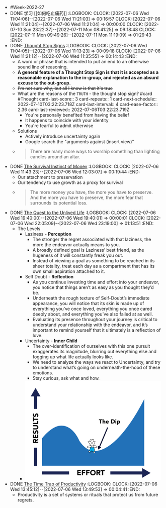 - #Week-2022-27
- DONE 学习 [[如何吃止痛药]]
  :LOGBOOK:
  CLOCK: [2022-07-06 Wed 11:04:06]--[2022-07-06 Wed 11:21:03] =>  00:16:57
  CLOCK: [2022-07-06 Wed 11:21:04]--[2022-07-06 Wed 11:21:04] =>  00:00:00
  CLOCK: [2022-07-10 Sun 23:22:37]--[2022-07-11 Mon 08:41:25] =>  09:18:48
  CLOCK: [2022-07-11 Mon 09:49:26]--[2022-07-11 Mon 11:19:09] =>  01:29:43
  :END:
- DONE [Thought Stop Signs](https://moretothat.com/thought-stop-signs/)
  :LOGBOOK:
  CLOCK: [2022-07-06 Wed 11:04:05]--[2022-07-06 Wed 11:13:23] =>  00:09:18
  CLOCK: [2022-07-06 Wed 11:21:12]--[2022-07-06 Wed 11:35:55] =>  00:14:43
  :END:
	- A word or phrase that is intended to put an end to an otherwise sound line of reasoning.
	- **A general feature of a Thought Stop Sign is that it is accepted as a reasonable explanation to the in-group, and rejected as an absurd excuse to the out-group.**
	- ~~I'm not sure why, but all I know is that it's true~~
	- What are the reasons of  the `TRUTH` - the thought stop sign? #card #Thought
	  card-last-score:: 3
	  card-repeats:: 1
	  card-next-schedule:: 2022-07-10T03:22:23.718Z
	  card-last-interval:: 4
	  card-ease-factor:: 2.36
	  card-last-reviewed:: 2022-07-06T03:22:23.719Z
		- You're personally benefited from having the belief
		- It happens to coincide with your identity
		- You're fearful to admit otherwise
	- Solutions
		- Actively introduce uncertainty again
		- Google search the "arguments against (insert view)"
	- > There are many more ways to worship something than lighting candles around an altar.
- DONE [The Survival Instinct of Money](https://moretothat.com/the-survival-instinct-of-money/)
  :LOGBOOK:
  CLOCK: [2022-07-06 Wed 11:43:23]--[2022-07-06 Wed 12:03:07] =>  00:19:44
  :END:
	- Our attachment to preservation
	- Our tendency to use growth as a proxy for survival
	- > The more money you have, the more you have to preserve. And the more you have to preserve, the more fear that surrounds its potential loss.
- DONE [The Quest to the Unlived Life](https://moretothat.com/the-quest-to-the-unlived-life/)
  :LOGBOOK:
  CLOCK: [2022-07-06 Wed 19:40:00]--[2022-07-06 Wed 19:40:01] =>  00:00:01
  CLOCK: [2022-07-06 Wed 22:05:09]--[2022-07-06 Wed 23:19:00] =>  01:13:51
  :END:
	- The Levels
		- Laziness - **Perception**
			- The stronger the regret associated with that laziness, the more the endeavor actually means to you.
			- A broadly defined goal is Laziness’ best friend, as the hugeness of it will constantly freak you out.
			- Instead of viewing a goal as something to be reached in its sheer totality, treat each day as a compartment that has its own small aspiration attached to it.
		- Self Doubt - **Reflection**
			- As you continue investing time and effort into your endeavor, you notice that things aren’t as easy as you thought they’d be.
			- Underneath the rough texture of Self-Doubt’s immediate appearance, you will notice that its skin is made up of everything you’ve once loved, everything you once cared deeply about, and everything you’ve also failed at as well.
			- Evaluating its presence throughout your journey is critical to understand your relationship with the endeavor, and it’s important to remind yourself that it ultimately is a reflection of love.
		- Uncertainty - **Inner Child**
			- The over-identification of ourselves with this one pursuit exaggerates its magnitude, blurring out everything else and fogging up what life actually looks like.
			- We need to analyze the ways we react to Uncertainty, and try to understand what’s going on underneath-the-hood of these emotions.
			- Stay curious, ask what and how.
		- ![The-Dip.png](../assets/The-Dip_1657153765820_0.png)
- DONE [The Time Trap of Productivity](https://moretothat.com/the-time-trap-of-productivity/)
  :LOGBOOK:
  CLOCK: [2022-07-06 Wed 13:45:12]--[2022-07-06 Wed 13:49:53] =>  00:04:41
  :END:
	- Productivity is a set of systems or rituals that protect us from future regrets.